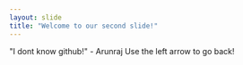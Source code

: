 ```yaml
---
layout: slide
title: "Welcome to our second slide!"
---
```

"I dont know github!" - Arunraj
Use the left arrow to go back!

